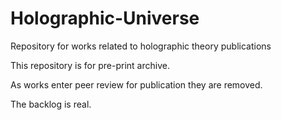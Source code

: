 # Holographic-Universe

Repository for works related to holographic theory publications



This repository is for pre-print archive.



As works enter peer review for publication they are removed.



The backlog is real.

